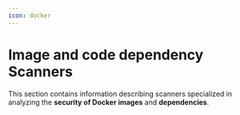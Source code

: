 ```yaml
---
icon: docker
---
```


# Image and code dependency Scanners

This section contains information describing scanners specialized in analyzing the **security of Docker images** and **dependencies**.
